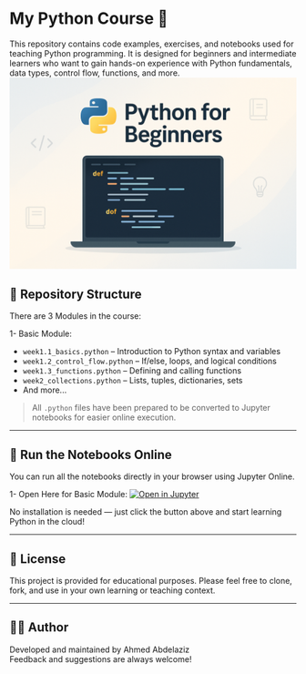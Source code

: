 # My Python Course 🐍

This repository contains code examples, exercises, and notebooks used for teaching Python programming. It is designed for beginners and intermediate learners who want to gain hands-on experience with Python fundamentals, data types, control flow, functions, and more.
![Python for Beginners](./MyPythonCourse.png)

## 📂 Repository Structure
There are 3 Modules in the course:

1- Basic Module:
- `week1.1_basics.python` – Introduction to Python syntax and variables  
- `week1.2_control_flow.python` – If/else, loops, and logical conditions  
- `week1.3_functions.python` – Defining and calling functions  
- `week2_collections.python` – Lists, tuples, dictionaries, sets  
- And more...

> All `.python` files have been prepared to be converted to Jupyter notebooks for easier online execution.

---

## 🚀 Run the Notebooks Online

You can run all the notebooks directly in your browser using Jupyter Online.

1- Open Here for Basic Module:
[![Open in Jupyter](https://img.shields.io/badge/Open%20in-Jupyter-orange?logo=jupyter)](https://hub.2i2c.mybinder.org/user/aaabdelaziz-python-8wzy33zb/tree/MyPythonCourse/1-BasicModule)

No installation is needed — just click the button above and start learning Python in the cloud!

---

## 📢 License

This project is provided for educational purposes. Please feel free to clone, fork, and use in your own learning or teaching context.

---

## 👨‍🏫 Author

Developed and maintained by Ahmed Abdelaziz  
Feedback and suggestions are always welcome!
